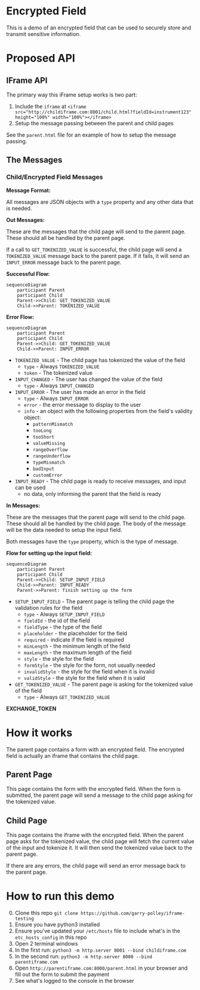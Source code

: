 # Encrypted Field

This is a demo of an encrypted field that can be used to securely store and transmit sensitive information.


# Proposed API

## IFrame API

The primary way this iFrame setup works is two part:

1. Include the `iframe` at `<iframe src="http://childiframe.com:8001/child.html?fieldId=instrument123" height="100%" width="100%"></iframe>`
2. Setup the message passing between the parent and child pages

See the `parent.html` file for an example of how to setup the message passing.

## The Messages

### Child/Encrypted Field Messages

**Message Format:**

All messages are JSON objects with a `type` property and any other data that is needed.

**Out Messages:**

These are the messages that the child page will send to the parent page. These should all be handled by the parent page.

If a call to `GET_TOKENIZED_VALUE` is successful, the child page will send a `TOKENIZED_VALUE` message back to the parent page. If it fails, it will send an `INPUT_ERROR` message back to the parent page.

**Successful Flow:**

```mermaid
sequenceDiagram
    participant Parent
    participant Child
    Parent->>Child: GET_TOKENIZED_VALUE
    Child->>Parent: TOKENIZED_VALUE
```

**Error Flow:**

```mermaid
sequenceDiagram
    participant Parent
    participant Child
    Parent->>Child: GET_TOKENIZED_VALUE
    Child->>Parent: INPUT_ERROR
```

* `TOKENIZED_VALUE` - The child page has tokenized the value of the field
  * `type` - Always `TOKENIZED_VALUE`
  * `token` - The tokenized value
* `INPUT_CHANGED` - The user has changed the value of the field
  * `type` - Always `INPUT_CHANGED`
* `INPUT_ERROR` - The user has made an error in the field
  * `type` - Always `INPUT_ERROR`
  * `error` - the error message to display to the user
  * `info` - an object with the following properties from the field's validity object:
    * `patternMismatch`
    * `tooLong`
    * `tooShort`
    * `valueMissing`
    * `rangeOverflow`
    * `rangeUnderflow`
    * `typeMismatch`
    * `badInput`
    * `customError`
* `INPUT_READY` - The child page is ready to receive messages, and input can be used
  * no data, only informing the parent that the field is ready

**In Messages:**

These are the messages that the parent page will send to the child page. These should all be handled by the child page. The body of the message will be the data needed to setup the input field.

Both messages have the `type` property, which is the type of message.

**Flow for setting up the input field:**

```mermaid
sequenceDiagram
    participant Parent
    participant Child
    Parent->>Child: SETUP_INPUT_FIELD
    Child->>Parent: INPUT_READY
    Parent->>Parent: finish setting up the form
```

* `SETUP_INPUT_FIELD` - The parent page is telling the child page the validation rules for the field
  * `type` - Always `SETUP_INPUT_FIELD`
  * `fieldId` - the id of the field
  * `fieldType` - the type of the field
  * `placeholder` - the placeholder for the field
  * `required` - indicate if the field is required
  * `minLength` - the minimum length of the field
  * `maxLength` - the maximum length of the field
  * `style` - the style for the field
  * `formStyle` - the style for the form, not usually needed
  * `invalidStyle` - the style for the field when it is invalid
  * `validStyle` - the style for the field when it is valid
* `GET_TOKENIZED_VALUE` - The parent page is asking for the tokenized value of the field
  * `type` - Always `GET_TOKENIZED_VALUE`


**EXCHANGE_TOKEN**


# How it works

The parent page contains a form with an encrypted field. The encrypted field is actually an iframe that contains the child page.

## Parent Page

This page contains the form with the encrypted field. When the form is submitted, the parent page will send a message to the child page asking for the tokenized value.

## Child Page

This page contains the iframe with the encrypted field. When the parent page asks for the tokenized value, the child page will fetch the current value of the input and tokenize it. It will then send the tokenized value back to the parent page.

If there are any errors, the child page will send an error message back to the parent page.

# How to run this demo

0. Clone this repo `git clone https://github.com/garry-polley/iframe-testing`
0. Ensure you have python3 installed
0. Ensure you've updated your `/etc/hosts` file to include what's in the `etc_hosts_config` in this repo
0. Open 2 terminal windows
0. In the first run: `python3 -m http.server 8001 --bind childiframe.com`
0. In the second run: `python3 -m http.server 8000 --bind parentiframe.com`
0. Open `http://parentiframe.com:8000/parent.html` in your browser and fill out the form to submit the payment
0. See what's logged to the console in the browser
